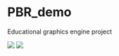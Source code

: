 # PBR_demo

Educational graphics engine project

![](https://ahmetscevik.files.wordpress.com/2017/02/pbr_demo_5.png)
![](https://ahmetscevik.files.wordpress.com/2017/02/pbr_demo_6.png)
